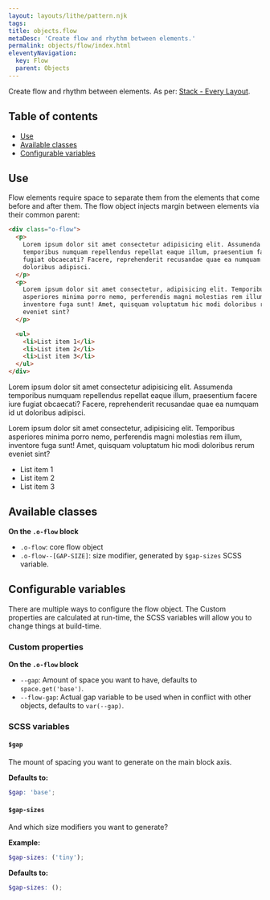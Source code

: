 ```yaml
---
layout: layouts/lithe/pattern.njk
tags:
title: objects.flow
metaDesc: 'Create flow and rhythm between elements.'
permalink: objects/flow/index.html
eleventyNavigation:
  key: Flow
  parent: Objects
---
```


Create flow and rhythm between elements. As per: [Stack - Every Layout](https://every-layout.dev/layouts/stack/).

## Table of contents

- [Use](#use)
- [Available classes](#available-classes)
- [Configurable variables](#configurable-variables)

## Use

Flow elements require space to separate them from the elements that come before and after them. The flow object injects margin between elements via their common parent:

```html
<div class="o-flow">
  <p>
    Lorem ipsum dolor sit amet consectetur adipisicing elit. Assumenda
    temporibus numquam repellendus repellat eaque illum, praesentium facere iure
    fugiat obcaecati? Facere, reprehenderit recusandae quae ea numquam id ut
    doloribus adipisci.
  </p>
  <p>
    Lorem ipsum dolor sit amet consectetur, adipisicing elit. Temporibus
    asperiores minima porro nemo, perferendis magni molestias rem illum,
    inventore fuga sunt! Amet, quisquam voluptatum hic modi doloribus rerum
    eveniet sint?
  </p>

  <ul>
    <li>List item 1</li>
    <li>List item 2</li>
    <li>List item 3</li>
  </ul>
</div>
```

<div class="o-fixture  |  o-flow">
  <p>
    Lorem ipsum dolor sit amet consectetur adipisicing elit. Assumenda
    temporibus numquam repellendus repellat eaque illum, praesentium facere iure
    fugiat obcaecati? Facere, reprehenderit recusandae quae ea numquam id ut
    doloribus adipisci.
  </p>
  <p>
    Lorem ipsum dolor sit amet consectetur, adipisicing elit. Temporibus
    asperiores minima porro nemo, perferendis magni molestias rem illum,
    inventore fuga sunt! Amet, quisquam voluptatum hic modi doloribus rerum
    eveniet sint?
  </p>

  <ul>
    <li>List item 1</li>
    <li>List item 2</li>
    <li>List item 3</li>
  </ul>
</div>

## Available classes

**On the `.o-flow` block**

- `.o-flow`: core flow object
- `.o-flow--[GAP-SIZE]`: size modifier, generated by `$gap-sizes` SCSS variable.

## Configurable variables

There are multiple ways to configure the flow object. The Custom properties are calculated at run-time, the SCSS variables will allow you to change things at build-time.

### Custom properties

**On the `.o-flow` block**

- `--gap`: Amount of space you want to have, defaults to `space.get('base')`.
- `--flow-gap`: Actual gap variable to be used when in conflict with other objects, defaults to `var(--gap)`.

### SCSS variables

#### `$gap`

The mount of spacing you want to generate on the main block axis.

**Defaults to:**

```scss
$gap: 'base';
```

#### `$gap-sizes`

And which size modifiers you want to generate?

**Example:**

```scss
$gap-sizes: ('tiny');
```

**Defaults to:**

```scss
$gap-sizes: ();
```
